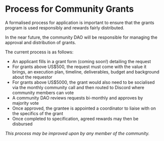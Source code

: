 # Process for Community Grants

A formalised process for application is important to ensure that the grants program is used responsibly and rewards fairly distributed. 

In the near future, the community DAO will be responsible for managing the approval and distribution of grants.

The current process is as follows:

* An applicant fills in a grant form \(coming soon!\) detailing the request
* For grants above US$500, the request must come with the value it brings, an execution plan, timeline, deliverables, budget and background about the requestor
* For grants above US$5000, the grant would also need to be socialised via the monthly community call and then routed to Discord where community members can vote
* A community DAO reviews requests bi-monthly and approves by majority vote
* Once approved, the grantee is appointed a coordinator to liaise with on the specifics of the grant
* Once completed to specification, agreed rewards may then be disbursed

_This process may be improved upon by any member of the community._

 




